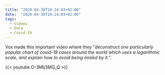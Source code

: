 ```yaml
---
title: "2020-04-30T10:24:03+02:00"
date:  "2020-04-30T10:24:03+02:00"
tags:
  - Videos
  - Data
  - Covid-19
---
```


Vox made this important video where they "_deconstruct one particularly popular chart of covid-19 cases around the world which uses a logarithmic scale, and explain how to avoid being misled by it._".

{{< youtube O-3Mlj3MQ_Q >}}
